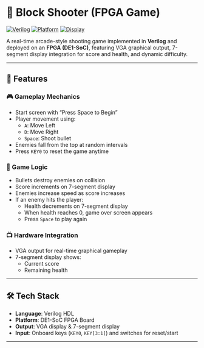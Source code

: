 # 🧱 Block Shooter (FPGA Game)

[![Verilog](https://img.shields.io/badge/HDL-Verilog-blue?style=for-the-badge)](https://en.wikipedia.org/wiki/Verilog)
[![Platform](https://img.shields.io/badge/Platform-DE1--SoC-0078D7?style=for-the-badge)](https://www.terasic.com.tw/cgi-bin/page/archive.pl?Language=English&CategoryNo=139&No=836)
[![Display](https://img.shields.io/badge/Output-VGA%20+%207--Segment-yellow?style=for-the-badge)]()

A real-time arcade-style shooting game implemented in **Verilog** and deployed on an **FPGA (DE1-SoC)**, featuring VGA graphical output, 7-segment display integration for score and health, and dynamic difficulty.

---

## 🚀 Features

### 🎮 Gameplay Mechanics
- Start screen with “Press Space to Begin”
- Player movement using:
  - `A`: Move Left
  - `D`: Move Right
  - `Space`: Shoot bullet
- Enemies fall from the top at random intervals
- Press `KEY0` to reset the game anytime

### 🧠 Game Logic
- Bullets destroy enemies on collision
- Score increments on 7-segment display
- Enemies increase speed as score increases
- If an enemy hits the player:
  - Health decrements on 7-segment display
  - When health reaches 0, game over screen appears
  - Press `Space` to play again

### 📺 Hardware Integration
- VGA output for real-time graphical gameplay
- 7-segment display shows:
  - Current score
  - Remaining health

---

## 🛠 Tech Stack

- **Language**: Verilog HDL  
- **Platform**: DE1-SoC FPGA Board  
- **Output**: VGA display & 7-segment display  
- **Input**: Onboard keys (`KEY0`, `KEY[3:1]`) and switches for reset/start

---
